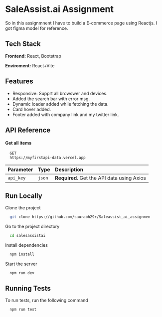 
# SaleAssist.ai Assignment

So in this assignmnent I have to build a E-commerce page using Reactjs. I got figma model for reference.



## Tech Stack

**Frontend:** React, Bootstrap

**Enviroment:** React+Vite






## Features

- Responsive: Supprt all browswer and devices.
- Added the search bar with error msg.
- Dynamic loader added while fetching the data.
- Card hover added.
- Footer added with company link and my twitter link.



## API Reference

#### Get all items

```http
  GET 
  https://myfirstapi-data.vercel.app
```

| Parameter | Type     | Description                |
| :-------- | :------- | :------------------------- |
| `api_key` | `json` | **Required**. Get the API data using Axios |




## Run Locally

Clone the project

```bash
  git clone https://github.com/saurabh29r/Saleassist_ai_assignmen
```

Go to the project directory

```bash
  cd salesassistai
```

Install dependencies

```bash
  npm install
```

Start the server

```bash
  npm run dev
```


## Running Tests

To run tests, run the following command

```bash
  npm run test
```

